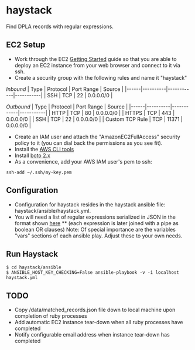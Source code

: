 # haystack

Find DPLA records with regular expressions.

## EC2 Setup

* Work through the EC2 [Getting Started](http://docs.aws.amazon.com/AWSEC2/latest/UserGuide/EC2_GetStarted.html) guide so that you are able to deploy an EC2 instance from your web browser and connect to it via ssh.
* Create a security group with the following rules and name it "haystack"

_Inbound_
| Type | Protocol | Port Range | Source    |
|------|----------|------------|-----------|
| SSH  | TCP      | 22         | 0.0.0.0/0 |

_Outbound_
| Type | Protocol | Port Range | Source    |
|------|----------|------------|-----------|
| HTTP  | TCP      | 80         | 0.0.0.0/0 |
| HTTPS  | TCP      | 443         | 0.0.0.0/0 |
| SSH  | TCP      | 22         | 0.0.0.0/0 |
| Custom TCP Rule  | TCP      | 11371        | 0.0.0.0/0 |

* Create an IAM user and attach the "AmazonEC2FullAccess" security policy to it (you can dial back the permissions as you see fit).
* Install the [AWS CLI tools](https://aws.amazon.com/cli/)
* Install [boto 2.x](http://boto.cloudhackers.com/en/latest/getting_started.html)
* As a convenience, add your AWS IAM user's pem to ssh:

`ssh-add ~/.ssh/my-key.pem`

## Configuration

* Configuration for haystack resides in the haystack ansible file: haystack/ansible/haystack.yml.
* You will need a list of regular expressions serialized in JSON in the format shown [here]("http://hub-client.lib.umn.edu/lookups/13.json")
** (each expression is later joined with a pipe as boolean OR clauses)
Note: Of special importance are the variables "vars" sections of each ansible play. Adjust these to your own needs.

## Run Haystack

```
$ cd haystack/ansible
$ ANSIBLE_HOST_KEY_CHECKING=False ansible-playbook -v -i localhost haystack.yml
```

## TODO

* Copy /data/matched_records.json file down to local machine upon completion of ruby processes
* Add automatic EC2 instance tear-down when all ruby processes have completed
* Notify configurable email address when instance tear-down has completed